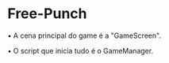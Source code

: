 # Free-Punch

• A cena principal do game é a "GameScreen".

• O script que inicia tudo é o GameManager.

